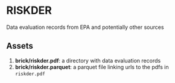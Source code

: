 # RISKDER
Data evaluation records from EPA and potentially other sources

## Assets
1. **brick/riskder.pdf**: a directory with data evaluation records
2. **brick/riskder.parquet**: a parquet file linking urls to the pdfs in `riskder.pdf`